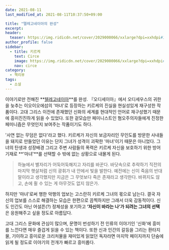 ```yaml
---
date: 2021-08-11
last_modified_at: 2021-08-11T10:37:50+09:00

title: "텔레고네이아의 완성"
excerpt:
header:
  teaser: https://img.ridicdn.net/cover/2029000066/xxlarge?dpi=xxhdpi#1
author_profile: false
sidebar:
  - title: 키르케
    text: Circe
    image: https://img.ridicdn.net/cover/2029000066/xxlarge?dpi=xxhdpi#1
    nav: circe
category:
  - 책리뷰
tags:
  - 소설
---
```

이야기로만 전해진 **[텔레고네이아](https://ko.wikipedia.org/wiki/텔레고네이아)**를 완성. 『오디세이아』에서 오디세우스의 귀한을 늦추는 이오이오에섬의 '마녀'로 등장하는 키르케의 진실을 현실성있게 재구성한 작품이다. 고대 그리스 이전에 존재했던 신화의 세계를 현대적인 언어로 재구성했기 때문에 흥미진진하게 읽을 수 있었다. 또한 겉모습만 페미니스트인 혐오주의자들에게 진정한 페미니즘은 무엇인지 보여주는 작품이기도 하다. 


'사연 없는 무덤은 없다'라고 했다. 키르케가 자신의 보금자리인 무인도를 방문한 사내들을 돼지로 만들었던 이유는 단지 그녀가 성격이 괴팍한 '마녀'이기 때문은 아니었다. 그녀의 탄생과 성장배경 그리고 주변 사람들의 폭력은 키르케 자신을 보호하기 위한 방어기재로 **'마녀'**를 선택할 수 밖에 없는 상황으로 내몰게 된다.

> 하늘에서 별자리가 어둑어둑해지고 자리를 바꾼다. 바닷속으로 추락하기 직전의 마지막 햇살처럼 신의 광휘가 내 안에서 빛을 발한다. 예전에는 신이 죽음의 반대말이라고 생각했지만 지금은 그 무엇보다 죽은 존재라고 생각한다. 바뀌지도 않고, 손에 쥘 수 있는 게 아무것도 없지 않은가.

하지만 '마녀'로써 행한 악행의 업보는 고스란히 키르케 그녀의 몫으로 남는다. 결국 자신의 업보를 스스로 해결하는 모습은 한편으로 끔찍하지만 그래서 더욱 감동적이다. 신도 인간도 아닌 어설픈(?) 정체성을 포기하고 **‘자신이 바라는 나’가 되려는 그녀의 선택**은  응원해주고 싶을 정도로 아름답다.

고대 그리스 문화에 관심이 많으며, 문명이 번성하기 전 인류의 이야기인 '신화'에 흥미를 느낀다면 매우 즐겁게 읽을 수 있는 책이다. 또한 신과 인간의 갈등을 그리는 환타지물, 기이하고 흥미로운 크리처물을 재미있게 읽었던 독자라면 마지막 페이지까지 단숨에 읽게 될 정도로 이야기의 전개가 빠르고 흥미롭다.